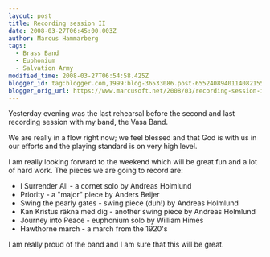 ```yaml
---
layout: post
title: Recording session II
date: 2008-03-27T06:45:00.003Z
author: Marcus Hammarberg
tags:
  - Brass Band
  - Euphonium
  - Salvation Army
modified_time: 2008-03-27T06:54:58.425Z
blogger_id: tag:blogger.com,1999:blog-36533086.post-6552408940114082155
blogger_orig_url: https://www.marcusoft.net/2008/03/recording-session-ii.html
---
```


Yesterday
evening was the last rehearsal before the second and last recording
session with my band, the Vasa Band.

We are really in a flow right now; we feel blessed and that God is with
us in our efforts and the playing standard is on very high level.

I am really looking forward to the weekend which will be great fun and a
lot of hard work. The pieces we are going to record are:

- I Surrender All - a cornet solo by Andreas Holmlund
- Priority - a "major" piece by Anders Beijer
- Swing the pearly gates - swing piece (duh!) by Andreas Holmlund
- Kan Kristus räkna med dig - another swing piece by Andreas Holmlund
- Journey into Peace - euphonium solo by William Himes
- Hawthorne march - a march from the 1920's

I am really proud of the band and I am sure that this will be great.

